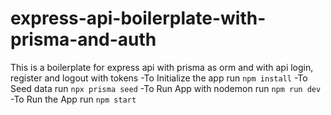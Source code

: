 # express-api-boilerplate-with-prisma-and-auth
This is a boilerplate for express api with prisma as orm and with api login, register and logout with tokens
-To Initialize the app run 
`npm install`
-To Seed data run 
`npx prisma seed`
-To Run App with nodemon run
 `npm run dev`
-To Run the App run
  `npm start`
